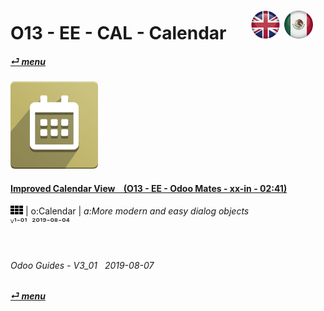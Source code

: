 # O13 - EE - CAL - Calendar &nbsp;&nbsp;&nbsp;&nbsp; [![en-uk](/doc/img/en-uk_flag_button_small.png)](/en-uk/o13/ee/cal/en-uk-o13-ee-cal-calendar-guides.md) [ ![es-mx](/doc/img/es-mx_flag_button_small.png)](/es-mx/o13/ee/cal/es-mx-o13-ee-cal-calendar-guides.md)
#### [_&#x23CE; menu_](/en-uk/o13/ee/en-uk-o13-ee-guides-menu.md)  
### ![cal](/doc/img/calendar.png)
[ⱽ¹²³⁴⁵⁶⁷⁸⁹⁰⁻]: # (ⱽ¹²³⁴⁵⁶⁷⁸⁹⁰⁻)

#### [Improved Calendar View &nbsp;&nbsp; (O13 - EE - Odoo Mates - xx-in - 02:41)](https://youtube.com/embed/F0sivQZKT54?autoplay=1&start=6&end=83&rel=0)  
![apps](/doc/img/apps.png) | o:Calendar | _a:More modern and easy dialog objects_  
ⱽ¹⁻⁰¹ &nbsp;²⁰¹⁹⁻⁰⁸⁻⁰⁴

<br>

###### Odoo Guides - V3_01 &nbsp; 2019-08-07  
**[_&#x23CE; menu_](/en-uk/o13/ee/en-uk-o13-ee-calendar-guides-menu.md)**  
